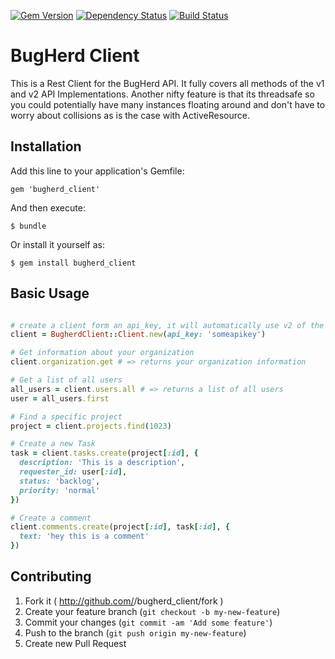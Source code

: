 [![Gem Version](https://badge.fury.io/rb/bugherd_client.svg)](http://badge.fury.io/rb/bugherd_client)
[![Dependency Status](https://gemnasium.com/jwaterfaucett/bugherd_client.svg)](https://gemnasium.com/jwaterfaucett/bugherd_client)
[![Build Status](https://travis-ci.org/jwaterfaucett/bugherd_client.svg?branch=master)](https://travis-ci.org/jwaterfaucett/bugherd_client)


# BugHerd Client

This is a Rest Client for the BugHerd API. It fully covers all methods of the v1 and v2 API Implementations.
Another nifty feature is that its threadsafe so you could potentially have many instances floating around and don't
have to worry about collisions as is the case with ActiveResource.

## Installation

Add this line to your application's Gemfile:

    gem 'bugherd_client'

And then execute:

    $ bundle

Or install it yourself as:

    $ gem install bugherd_client

## Basic Usage

```ruby

# create a client form an api_key, it will automatically use v2 of the BugHerd API
client = BugherdClient::Client.new(api_key: 'someapikey')

# Get information about your organization
client.organization.get # => returns your organization information

# Get a list of all users
all_users = client.users.all # => returns a list of all users
user = all_users.first

# Find a specific project
project = client.projects.find(1023)

# Create a new Task
task = client.tasks.create(project[:id], {
  description: 'This is a description',
  requester_id: user[:id],
  status: 'backlog',
  priority: 'normal'
})

# Create a comment
client.comments.create(project[:id], task[:id], {
  text: 'hey this is a comment'
})

```

## Contributing

1. Fork it ( http://github.com/<my-github-username>/bugherd_client/fork )
2. Create your feature branch (`git checkout -b my-new-feature`)
3. Commit your changes (`git commit -am 'Add some feature'`)
4. Push to the branch (`git push origin my-new-feature`)
5. Create new Pull Request
